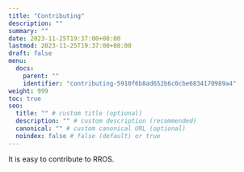 ```yaml
---
title: "Contributing"
description: ""
summary: ""
date: 2023-11-25T19:37:00+08:00
lastmod: 2023-11-25T19:37:00+08:00
draft: false
menu:
  docs:
    parent: ""
    identifier: "contributing-5910f6b8ad652b6c0cbe6834170989a4"
weight: 999
toc: true
seo:
  title: "" # custom title (optional)
  description: "" # custom description (recommended)
  canonical: "" # custom canonical URL (optional)
  noindex: false # false (default) or true
---
```


It is easy to contribute to RROS.
